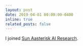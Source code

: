 ```yaml
---
layout: post
date: 2019-04-01 00:00:00-0400
inline: true
related_posts: false
---
```


I joined <a href="https://sun-asterisk.ai/">Sun Aasterisk AI Research</a>.
